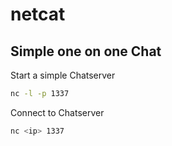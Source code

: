 # netcat

## Simple one on one Chat
Start a simple Chatserver
```sh
nc -l -p 1337
```
Connect to Chatserver
```sh
nc <ip> 1337
```
